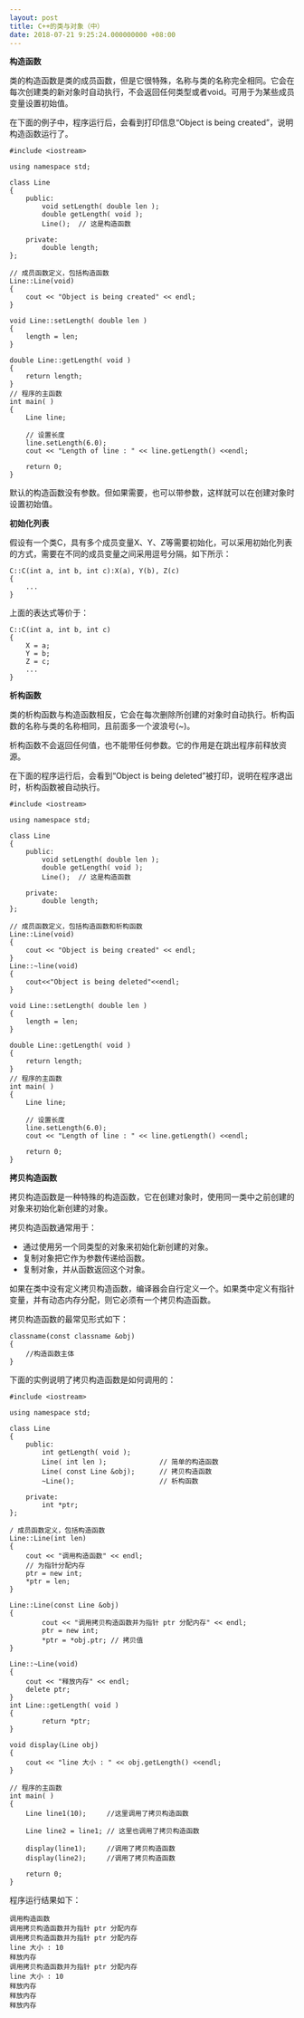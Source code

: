```yaml
---
layout: post
title: C++的类与对象（中）
date: 2018-07-21 9:25:24.000000000 +08:00
---
```


**构造函数**

类的构造函数是类的成员函数，但是它很特殊，名称与类的名称完全相同。它会在每次创建类的新对象时自动执行，不会返回任何类型或者void。可用于为某些成员变量设置初始值。

在下面的例子中，程序运行后，会看到打印信息“Object is being created”，说明构造函数运行了。

	#include <iostream>
 
	using namespace std;
 
	class Line
	{
	    public:
          	void setLength( double len );
          	double getLength( void );
          	Line();  // 这是构造函数
 
	    private:
      	  	double length;
	};
 
	// 成员函数定义，包括构造函数
	Line::Line(void)
	{
	    cout << "Object is being created" << endl;
	}
 
	void Line::setLength( double len )
	{
	    length = len;
	}
 
	double Line::getLength( void )
	{
	    return length;
	}
	// 程序的主函数
	int main( )
	{
	    Line line;
 
	    // 设置长度
	    line.setLength(6.0); 
	    cout << "Length of line : " << line.getLength() <<endl;
 
	    return 0;
	}

默认的构造函数没有参数。但如果需要，也可以带参数，这样就可以在创建对象时设置初始值。

**初始化列表**

假设有一个类C，具有多个成员变量X、Y、Z等需要初始化，可以采用初始化列表的方式，需要在不同的成员变量之间采用逗号分隔，如下所示：

	C::C(int a, int b, int c):X(a), Y(b), Z(c)
	{
		...
	}

上面的表达式等价于：

	C::C(int a, int b, int c)
	{
	    X = a;
	    Y = b;
	    Z = c;
	    ...
	}

**析构函数**

类的析构函数与构造函数相反，它会在每次删除所创建的对象时自动执行。析构函数的名称与类的名称相同，且前面多一个波浪号(~)。

析构函数不会返回任何值，也不能带任何参数。它的作用是在跳出程序前释放资源。

在下面的程序运行后，会看到“Object is being deleted”被打印，说明在程序退出时，析构函数被自动执行。

	#include <iostream>
 
	using namespace std;
 
	class Line
	{
	    public:
          	void setLength( double len );
          	double getLength( void );
          	Line();  // 这是构造函数
 
	    private:
      	  	double length;
	};
 
	// 成员函数定义，包括构造函数和析构函数
	Line::Line(void)
	{
	    cout << "Object is being created" << endl;
	}
	Line::~line(void)
	{
	    cout<<"Object is being deleted"<<endl;
	}
 
	void Line::setLength( double len )
	{
	    length = len;
	}
 
	double Line::getLength( void )
	{
	    return length;
	}
	// 程序的主函数
	int main( )
	{
	    Line line;
 
	    // 设置长度
	    line.setLength(6.0); 
	    cout << "Length of line : " << line.getLength() <<endl;
 
	    return 0;
	}

**拷贝构造函数**

拷贝构造函数是一种特殊的构造函数，它在创建对象时，使用同一类中之前创建的对象来初始化新创建的对象。

拷贝构造函数通常用于：

- 通过使用另一个同类型的对象来初始化新创建的对象。
- 复制对象把它作为参数传递给函数。
- 复制对象，并从函数返回这个对象。

如果在类中没有定义拷贝构造函数，编译器会自行定义一个。如果类中定义有指针变量，并有动态内存分配，则它必须有一个拷贝构造函数。

拷贝构造函数的最常见形式如下：

	classname(const classname &obj)
	{
	    //构造函数主体
	}

下面的实例说明了拷贝构造函数是如何调用的：

	#include <iostream>
 
	using namespace std;
 
	class Line
	{
	    public:
      		int getLength( void );
      		Line( int len );             // 简单的构造函数
      		Line( const Line &obj);      // 拷贝构造函数
      		~Line();                     // 析构函数
 
	    private:
      		int *ptr;
	};
 
	/ 成员函数定义，包括构造函数
	Line::Line(int len)
	{
	    cout << "调用构造函数" << endl;
	    // 为指针分配内存
	    ptr = new int;
	    *ptr = len;
	}
 
	Line::Line(const Line &obj)
	{
    	    cout << "调用拷贝构造函数并为指针 ptr 分配内存" << endl;
    	    ptr = new int;
    	    *ptr = *obj.ptr; // 拷贝值
	}
 
	Line::~Line(void)
	{
	    cout << "释放内存" << endl;
	    delete ptr;
	}
	int Line::getLength( void )
	{
    	    return *ptr;
	}
 
	void display(Line obj)
	{
	    cout << "line 大小 : " << obj.getLength() <<endl;
	}
 
	// 程序的主函数
	int main( )
	{
	    Line line1(10);		//这里调用了拷贝构造函数
 
	    Line line2 = line1; // 这里也调用了拷贝构造函数
 
	    display(line1);		//调用了拷贝构造函数
	    display(line2);		//调用了拷贝构造函数
 
	    return 0;
	}

程序运行结果如下：

	调用构造函数
	调用拷贝构造函数并为指针 ptr 分配内存
	调用拷贝构造函数并为指针 ptr 分配内存
	line 大小 : 10
	释放内存
	调用拷贝构造函数并为指针 ptr 分配内存
	line 大小 : 10
	释放内存
	释放内存
	释放内存
